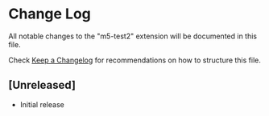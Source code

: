 # Change Log

All notable changes to the "m5-test2" extension will be documented in this file.

Check [Keep a Changelog](http://keepachangelog.com/) for recommendations on how to structure this file.

## [Unreleased]

- Initial release